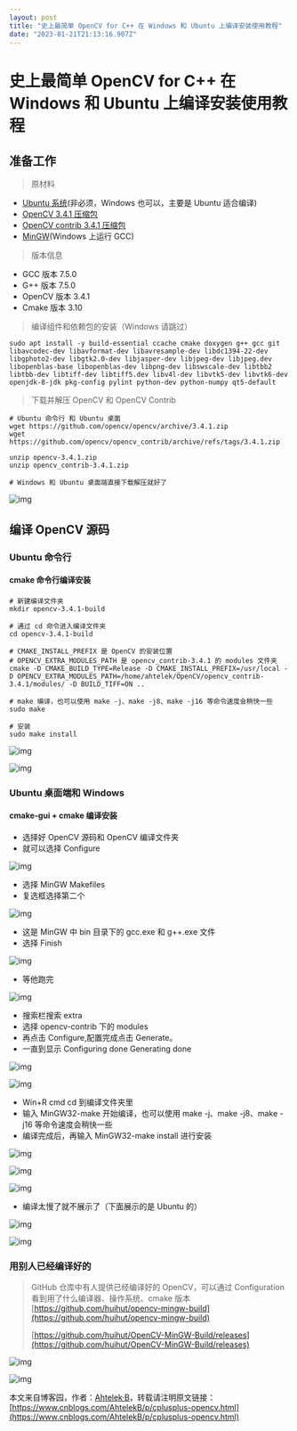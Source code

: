 ```yaml
---
layout: post
title: "史上最简单 OpenCV for C++ 在 Windows 和 Ubuntu 上编译安装使用教程"
date: "2023-01-21T21:13:16.907Z"
---
```

史上最简单 OpenCV for C++ 在 Windows 和 Ubuntu 上编译安装使用教程
=================================================

准备工作
----

> 原材料

*   [Ubuntu 系统](https://ubuntu.com/download)(非必须，Windows 也可以，主要是 Ubuntu 适合编译)
*   [OpenCV 3.4.1 压缩包](https://github.com/opencv/opencv/archive/3.4.1.zip)
*   [OpenCV contrib 3.4.1 压缩包](https://github.com/opencv/opencv_contrib/archive/refs/tags/3.4.1.zip)
*   [MinGW](https://www.mingw-w64.org/downloads/)(Windows 上运行 GCC)

> 版本信息

*   GCC 版本 7.5.0
*   G++ 版本 7.5.0
*   OpenCV 版本 3.4.1
*   Cmake 版本 3.10

> 编译组件和依赖包的安装（Windows 请跳过）

    sudo apt install -y build-essential ccache cmake doxygen g++ gcc git libavcodec-dev libavformat-dev libavresample-dev libdc1394-22-dev libgphoto2-dev libgtk2.0-dev libjasper-dev libjpeg-dev libjpeg.dev libopenblas-base libopenblas-dev libpng-dev libswscale-dev libtbb2 libtbb-dev libtiff-dev libtiff5.dev libv4l-dev libvtk5-dev libvtk6-dev openjdk-8-jdk pkg-config pylint python-dev python-numpy qt5-default
    

> 下载并解压 OpenCV 和 OpenCV Contrib

    # Ubuntu 命令行 和 Ubuntu 桌面
    wget https://github.com/opencv/opencv/archive/3.4.1.zip
    wget https://github.com/opencv/opencv_contrib/archive/refs/tags/3.4.1.zip
    
    unzip opencv-3.4.1.zip
    unzip opencv_contrib-3.4.1.zip
    
    # Windows 和 Ubuntu 桌面端直接下载解压就好了
    

![img](https://img2023.cnblogs.com/blog/2977530/202301/2977530-20230119125217845-1048845894.png)

编译 OpenCV 源码
------------

### Ubuntu 命令行

#### cmake 命令行编译安装

    # 新建编译文件夹
    mkdir opencv-3.4.1-build
    
    # 通过 cd 命令进入编译文件夹
    cd opencv-3.4.1-build
    
    # CMAKE_INSTALL_PREFIX 是 OpenCV 的安装位置
    # OPENCV_EXTRA_MODULES_PATH 是 opencv_contrib-3.4.1 的 modules 文件夹
    cmake -D CMAKE_BUILD_TYPE=Release -D CMAKE_INSTALL_PREFIX=/usr/local -D OPENCV_EXTRA_MODULES_PATH=/home/ahtelek/OpenCV/opencv_contrib-3.4.1/modules/ -D BUILD_TIFF=ON ..
    
    # make 编译，也可以使用 make -j、make -j8、make -j16 等命令速度会稍快一些
    sudo make
    
    # 安装
    sudo make install
    

![img](https://img2023.cnblogs.com/blog/2977530/202301/2977530-20230120191022487-984766652.png)

![img](https://img2023.cnblogs.com/blog/2977530/202301/2977530-20230120191041566-1137740510.png)

### Ubuntu 桌面端和 Windows

#### cmake-gui + cmake 编译安装

*   选择好 OpenCV 源码和 OpenCV 编译文件夹
*   就可以选择 Configure

![img](https://img2023.cnblogs.com/blog/2977530/202301/2977530-20230120181554161-1433392464.png)

*   选择 MinGW Makefiles
*   复选框选择第二个

![img](https://img2023.cnblogs.com/blog/2977530/202301/2977530-20230120182015377-488476041.png)

*   这是 MinGW 中 bin 目录下的 gcc.exe 和 g++.exe 文件
*   选择 Finish

![img](https://img2023.cnblogs.com/blog/2977530/202301/2977530-20230120182057695-529777778.png)

*   等他跑完

![img](https://img2023.cnblogs.com/blog/2977530/202301/2977530-20230120182437425-1723696496.png)

*   搜索栏搜索 extra
*   选择 opencv-contrib 下的 modules
*   再点击 Configure,配置完成点击 Generate。
*   一直到显示 Configuring done Generating done

![img](https://img2023.cnblogs.com/blog/2977530/202301/2977530-20230120183322187-140346924.png)

![img](https://img2023.cnblogs.com/blog/2977530/202301/2977530-20230120185306852-1658409875.png)

*   Win+R cmd cd 到编译文件夹里
*   输入 MinGW32-make 开始编译，也可以使用 make -j、make -j8、make -j16 等命令速度会稍快一些
*   编译完成后，再输入 MinGW32-make install 进行安装

![img](https://img2023.cnblogs.com/blog/2977530/202301/2977530-20230120194745604-1499582415.png)

![img](https://img2023.cnblogs.com/blog/2977530/202301/2977530-20230120194809919-1438616283.png)

![img](https://img2023.cnblogs.com/blog/2977530/202301/2977530-20230120194653715-1699240504.png)

*   编译太慢了就不展示了（下面展示的是 Ubuntu 的）

![img](https://img2023.cnblogs.com/blog/2977530/202301/2977530-20230120191022487-984766652.png)

![img](https://img2023.cnblogs.com/blog/2977530/202301/2977530-20230120191041566-1137740510.png)

### 用别人已经编译好的

> GitHub 仓库中有人提供已经编译好的 OpenCV，可以通过 Configuration 看到用了什么编译器、操作系统、cmake 版本  
> [https://github.com/huihut/opencv-mingw-build](https://github.com/huihut/opencv-mingw-build)
> 
> [https://github.com/huihut/OpenCV-MinGW-Build/releases](https://github.com/huihut/OpenCV-MinGW-Build/releases)

![img](https://img2023.cnblogs.com/blog/2977530/202301/2977530-20230120212716951-757061948.png)

![img](https://img2023.cnblogs.com/blog/2977530/202301/2977530-20230120212558946-1211003318.png)

本文来自博客园，作者：[Ahtelek·B](https://www.cnblogs.com/AhtelekB/)，转载请注明原文链接：[https://www.cnblogs.com/AhtelekB/p/cplusplus-opencv.html](https://www.cnblogs.com/AhtelekB/p/cplusplus-opencv.html)